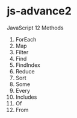 # js-advance2
JavaScript 12 Methods

1) ForEach
2) Map
3) Filter
4) Find
5) FindIndex
6) Reduce
7) Sort
8) Some
9) Every
10) Includes
11) Of
12) From
